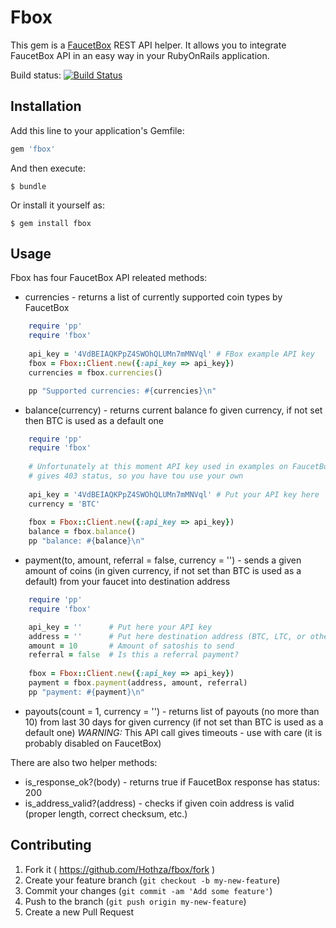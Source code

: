 # Fbox

This gem is a [FaucetBox](https://faucetbox.com) REST API helper. It allows you
to integrate FaucetBox API in an easy way in your RubyOnRails application.

Build status: [![Build Status](https://travis-ci.org/Hothza/fbox.svg)](https://travis-ci.org/Hothza/fbox)

## Installation

Add this line to your application's Gemfile:

```ruby
gem 'fbox'
```

And then execute:

    $ bundle

Or install it yourself as:

    $ gem install fbox

## Usage

Fbox has four FaucetBox API releated methods:

- currencies - returns a list of currently supported coin types by FaucetBox
```ruby
    require 'pp'
    require 'fbox'
    
    api_key = '4VdBEIAQKPpZ4SWOhQLUMn7mMNVql' # FBox example API key
    fbox = Fbox::Client.new({:api_key => api_key})
    currencies = fbox.currencies()

    pp "Supported currencies: #{currencies}\n"
```

- balance(currency) - returns current balance fo given currency, if not set then BTC is used as a default one
```ruby
    require 'pp'
    require 'fbox'
    
    # Unfortunately at this moment API key used in examples on FaucetBox site
    # gives 403 status, so you have tou use your own
    
    api_key = '4VdBEIAQKPpZ4SWOhQLUMn7mMNVql' # Put your API key here
    currency = 'BTC'
    
    fbox = Fbox::Client.new({:api_key => api_key})
    balance = fbox.balance()
    pp "balance: #{balance}\n"
```

- payment(to, amount, referral = false, currency = '') - sends a given amount of coins
(in given currency, if not set than BTC is used as a default) from your faucet into destination address 

```ruby
    require 'pp'
    require 'fbox'

    api_key = ''      # Put here your API key
    address = ''      # Put here destination address (BTC, LTC, or other supported by FaucetBox)
    amount = 10       # Amount of satoshis to send
    referral = false  # Is this a referral payment?
    
    fbox = Fbox::Client.new({:api_key => api_key})
    payment = fbox.payment(address, amount, referral)
    pp "payment: #{payment}\n"
```

- payouts(count = 1, currency = '') - returns list of payouts (no more than 10)
from last 30 days for given currency (if not set than BTC is used as a default one)
*WARNING:* This API call gives timeouts - use with care (it is probably disabled on FaucetBox)


There are also two helper methods:

- is_response_ok?(body) - returns true if FaucetBox response has status: 200
- is_address_valid?(address) - checks if given coin address is valid (proper length, correct checksum, etc.)


## Contributing

1. Fork it ( https://github.com/Hothza/fbox/fork )
2. Create your feature branch (`git checkout -b my-new-feature`)
3. Commit your changes (`git commit -am 'Add some feature'`)
4. Push to the branch (`git push origin my-new-feature`)
5. Create a new Pull Request
